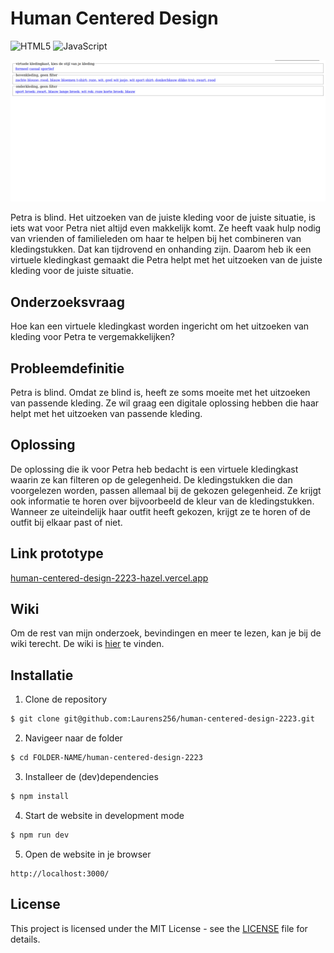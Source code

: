 # Human Centered Design

![HTML5](https://img.shields.io/badge/html5-%23E34F26.svg?style=for-the-badge&logo=html5&logoColor=white)
![JavaScript](https://img.shields.io/badge/javascript-%23323330.svg?style=for-the-badge&logo=javascript&logoColor=%23F7DF1E)

<p align="center">
	<img src="./img/site.png" alt="virtuele kledingkast">
</p>

Petra is blind. Het uitzoeken van de juiste kleding voor de juiste situatie, is iets wat voor Petra niet altijd even makkelijk komt. Ze heeft vaak hulp nodig van vrienden of familieleden om haar te helpen bij het combineren van kledingstukken. Dat kan tijdrovend en onhanding zijn. Daarom heb ik een virtuele kledingkast gemaakt die Petra helpt met het uitzoeken van de juiste kleding voor de juiste situatie.

## Onderzoeksvraag

Hoe kan een virtuele kledingkast worden ingericht om het uitzoeken van kleding voor Petra te vergemakkelijken?

## Probleemdefinitie

Petra is blind. Omdat ze blind is, heeft ze soms moeite met het uitzoeken van passende kleding. Ze wil graag een digitale oplossing hebben die haar helpt met het uitzoeken van passende kleding.

## Oplossing

De oplossing die ik voor Petra heb bedacht is een virtuele kledingkast waarin ze kan filteren op de gelegenheid. De kledingstukken die dan voorgelezen worden, passen allemaal bij de gekozen gelegenheid. Ze krijgt ook informatie te horen over bijvoorbeeld de kleur van de kledingstukken. Wanneer ze uiteindelijk haar outfit heeft gekozen, krijgt ze te horen of de outfit bij elkaar past of niet.

## Link prototype

[human-centered-design-2223-hazel.vercel.app](https://human-centered-design-2223-hazel.vercel.app/)

## Wiki

Om de rest van mijn onderzoek, bevindingen en meer te lezen, kan je bij de wiki terecht. De wiki is [hier](https://github.com/Laurens256/human-centered-design-2223/wiki) te vinden.

## Installatie

1. Clone de repository

```bash
$ git clone git@github.com:Laurens256/human-centered-design-2223.git
```

2. Navigeer naar de folder

```bash
$ cd FOLDER-NAME/human-centered-design-2223
```

3. Installeer de (dev)dependencies

```bash
$ npm install
```

4. Start de website in development mode

```bash
$ npm run dev
```

5. Open de website in je browser

```
http://localhost:3000/
```

## License

This project is licensed under the MIT License - see the [LICENSE](LICENSE) file for details.
